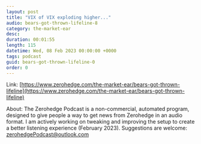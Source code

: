 ```yaml
---
layout: post
title: "VIX of VIX exploding higher..."
audio: bears-got-thrown-lifeline-8
category: the-market-ear
desc: 
duration: 00:01:55
length: 115
datetime: Wed, 08 Feb 2023 00:00:00 +0000
tags: podcast
guid: bears-got-thrown-lifeline-0
order: 0
---
```



Link: [https://www.zerohedge.com/the-market-ear/bears-got-thrown-lifeline](https://www.zerohedge.com/the-market-ear/bears-got-thrown-lifeline)

About: The Zerohedge Podcast is a non-commercial, automated program, designed to give people a way to get news from Zerohedge in an audio format.  I am actively working on tweaking and improving the setup to create a better listening experience (February 2023).  Suggestions are welcome: [zerohedgePodcast@outlook.com](mailto:zerohedgePodcast@outlook.com)
